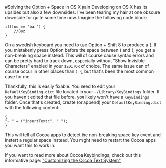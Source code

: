 #Solving the Option + Space in OS X pain
Developing on OS X has its upsides but also a few downsides. I've been tearing my hair at one obscure downside for quite some time now. Imagine the following code block:

	if(foo == 'bar') {
		//Baz
	}

On a swedish keyboard you need to use Option + Shift 8 to produce a {. If you mistakenly press Option before the space between ) and {, you get a non-breaking space instead. This will of course cause syntax errors and can be pretty hard to track down, especially without "Show Invisible Characters" enabled in your `$EDITOR` of choice. The same issue can of course occur in other places than `) {`, but that's been the most common case for me.

Thankfully, this is easily fixable. You need to edit your `DefaultKeyBinding.dict` file located in your `~/Library/KeyBindings` folder. If you haven't edited that file before, you likely won't have a `KeyBindings` folder. Once that's created, create (or append) your `DefaultKeyBinding.dict` with the following content:

	{
	"~ " = ("insertText:", " ");
	}

This will tell all Cocoa apps to detect the non-breaking space key event and instert a regular space instead. You might need to restart the Cocoa apps you want this to work in.

If you want to read more about Cocoa Keybindings, check out this informative page: ["Customizing the Cocoa Text System"](http://www.hcs.harvard.edu/~jrus/site/cocoa-text.html)